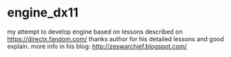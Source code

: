 # engine_dx11
 my attempt to develop engine based on lessons described on https://directx.fandom.com/
 thanks author for his detailed lessons and good explain. more info in his blog: http://zeswarchief.blogspot.com/
